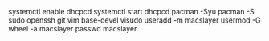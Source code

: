 systemctl enable dhcpcd
systemctl start dhcpcd
pacman -Syu
pacman -S sudo openssh git vim base-devel
visudo
useradd -m macslayer
usermod -G wheel -a macslayer
passwd macslayer
